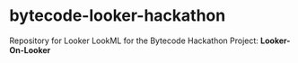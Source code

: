 # bytecode-looker-hackathon
Repository for Looker LookML for the Bytecode Hackathon Project: **Looker-On-Looker**
